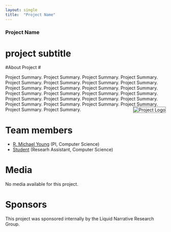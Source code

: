 ```yaml
---
layout: single
title:  "Project Name"
---
```

<head>
<style>
img {
    float: right;
    border: 1px dotted black;
    margin: 0px 0px 15px 20px;
}
</style>
</head>

### Project Name ###
# project subtitle #

#About Project #

Project Summary. Project Summary. Project Summary. Project Summary. Project Summary. Project Summary. Project Summary. Project Summary. Project Summary. Project Summary. Project Summary. Project Summary. Project Summary. Project Summary. Project Summary. Project Summary. Project Summary. Project Summary. Project Summary. Project Summary. Project Summary. Project Summary. Project Summary. Project Summary. Project Summary. Project Summary.  ![Project Logo](/_assets/images/project-logo.jpg)

# Team members #

+ [R. Michael Young](/rmy/) (PI, Computer Science)
+ [Student](/rmy/) (Researh Assistant, Computer Science)

# Media #

No media available for this project.

# Sponsors #

This project was sponsored internally by the Liquid Narrative Research Group.
